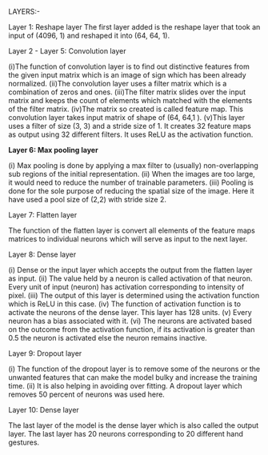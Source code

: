 LAYERS:-

Layer 1: Reshape layer
The first layer added is the reshape layer that took an input of (4096, 1) and reshaped it into (64, 64, 1).

Layer 2 - Layer 5: Convolution layer

(i)The function of convolution layer is to find out distinctive features from the given input matrix which is an image of sign which has been already normalized.
(ii)The convolution layer uses a filter matrix which is a combination of zeros and ones.
(iii)The filter matrix slides over the input matrix and keeps the count of elements which matched with the elements of the filter matrix. 
(iv)The matrix so created is called feature map. This convolution layer takes input matrix of shape of (64, 64,1 ). 
(v)This layer uses a filter of size (3, 3) and a stride size of 1. It creates 32 feature maps as output using 32 different filters. It uses ReLU as the activation function.


**Layer 6: Max pooling layer**

(i) Max pooling is done by applying a max filter to (usually) non-overlapping sub regions of the initial representation.
(ii) When the images are too large, it would need to reduce the number of trainable parameters. 
(iii) Pooling is done for the sole purpose of reducing the spatial size of the image. Here it have used a pool size of (2,2) with stride size 2.

Layer 7: Flatten layer

The function of the flatten layer is convert all elements of the feature maps matrices to individual neurons which will serve as input to the next layer.

Layer 8: Dense layer

(i) Dense or the input layer which accepts the output from the flatten layer as input. 
(ii) The value held by a neuron is called activation of that neuron. Every unit of input (neuron) has activation corresponding to intensity of pixel. 
(iii) The output of this layer is determined using the activation function which is ReLU in this case. 
(iv) The function of activation function is to activate the neurons of the dense layer. This layer has 128 units. 
(v) Every neuron has a bias associated with it. 
(vi) The neurons are activated based on the outcome from the activation function, if its activation is greater than 0.5 the neuron is activated else the neuron remains inactive.

Layer 9: Dropout layer

(i) The function of the dropout layer is to remove some of the neurons or the unwanted features that can make the model bulky and increase the training time. 
(ii) It is also helping in avoiding over fitting. A dropout layer which removes 50 percent of neurons was used here.

Layer 10: Dense layer

The last layer of the model is the dense layer which is also called the output layer. The last layer has 20 neurons corresponding to 20 different hand gestures.
